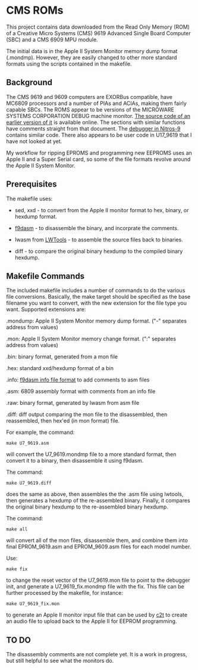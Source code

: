 # CMS ROMs

This project contains data downloaded from the Read Only Memory (ROM) of a 
Creative Micro Systems (CMS) 9619 Advanced Single Board Computer (SBC) and a 
CMS 6909 MPU module.

The initial data is in the Apple II System Monitor memory dump format (.mondmp). 
However, they are easily changed to other more standard formats using the scripts contained in the makefile. 

## Background

The CMS 9619 and 9609 computers are EXORBus compatible, have MC6809 processors 
and a number of PIAs and ACIAs, making them fairly capable SBCs. 
The ROMS appear to be versions of the MICROWARE SYSTEMS CORPORATION DEBUG 
machine monitor. [The source code of an earlier version of it](http://www.retro.co.za/6809/documents/debug09.pdf) 
is available online. The sections with similar functions have comments straight from that document. 
The [debugger in Nitros-9](https://github.com/boisy/nitros9/blob/master/level1/cmds/debug.asm) contains similar code. 
There also appears to be user code in U17_9619 that I have not looked at yet.

My workflow for ripping EPROMS and programming new EEPROMS uses an Apple II and a 
Super Serial card, so some of the file formats revolve around the Apple II System Monitor.


## Prerequisites

The makefile uses:
* sed, xxd - to convert from the Apple II monitor format to hex, binary, or hexdump format.

* [f9dasm](https://github.com/Arakula/f9dasm) - to disassemble the binary, and incorprate the comments.

* lwasm from [LWTools](https://github.com/milliluk/LWTools) - to assemble the source files back to binaries.

* diff - to compare the original binary hexdump to the compiled binary hexdump.


## Makefile Commands

The included makefile includes a number of commands to do the various file 
conversions. Basically, the make target should be specified as the base filename
 you want to convert, with the new extension for the file type you want. 
Supported extensions are:

.mondump: Apple II System Monitor memory dump format. ("-" separates address from values)

.mon: Apple II System Monitor memory change format. (":" separates address from values)

.bin: binary format, generated from a mon file 

.hex: standard xxd/hexdump format of a bin

.info: [f9dasm info file format](https://htmlpreview.github.io/?https://raw.githubusercontent.com/Arakula/f9dasm/master/f9dasm.htm)
to add comments to asm files

.asm: 6809 assembly format with comments from an info file

.raw: binary format, generated by lwasm from asm file 

.diff: diff output comparing the mon file to the disassembled, then reassembled, then hex'ed (in mon format) file.

For example, the command:

`make U7_9619.asm`

will convert the U7_9619.mondmp file to a more standard format, then convert it to a binary, then disassemble it using f9dasm.

The command:

`make U7_9619.diff`

does the same as above, then assembles the the .asm file using lwtools, then generates a hexdump of the re-assembled binary. Finally, it compares the original binary hexdump to the re-assembled binary hexdump.

The command:

`make all`

will convert all of the mon files, disassemble them, and combine them into final EPROM_9619.asm and EPROM_9609.asm files for each model number.

Use:

`make fix`

to change the reset vector of the U7_9619.mon file to point to the debugger init, and generate 
a U7_9619_fix.mondmp file with the fix. 
This file can be further processed by the makefile, for instance:

`make U7_9619_fix.mon`

to generate an Apple II monitor input file that can be used by [c2t](https://github.com/datajerk/c2t) 
to create an audio file to upload back to the Apple II for EEPROM programming.

## TO DO

The disassembly comments are not complete yet. It is a work in progress, but still helpful to see what the monitors do.
